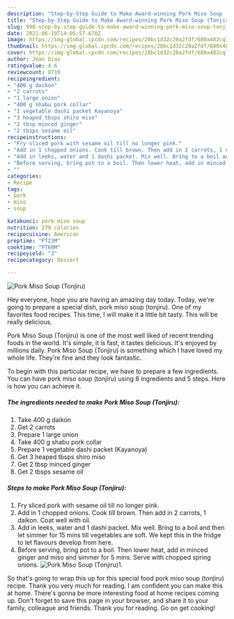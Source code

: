 ```yaml
---
description: "Step-by-Step Guide to Make Award-winning Pork Miso Soup (Tonjiru)"
title: "Step-by-Step Guide to Make Award-winning Pork Miso Soup (Tonjiru)"
slug: 998-step-by-step-guide-to-make-award-winning-pork-miso-soup-tonjiru
date: 2021-06-10T14:05:57.670Z
image: https://img-global.cpcdn.com/recipes/28bc1d32c20a2fdf/680x482cq70/pork-miso-soup-tonjiru-recipe-main-photo.jpg
thumbnail: https://img-global.cpcdn.com/recipes/28bc1d32c20a2fdf/680x482cq70/pork-miso-soup-tonjiru-recipe-main-photo.jpg
cover: https://img-global.cpcdn.com/recipes/28bc1d32c20a2fdf/680x482cq70/pork-miso-soup-tonjiru-recipe-main-photo.jpg
author: Jean Diaz
ratingvalue: 4.6
reviewcount: 8719
recipeingredient:
- "400 g daikon"
- "2 carrots"
- "1 large onion"
- "400 g shabu pork collar"
- "1 vegetable dashi packet Kayanoya"
- "3 heaped tbsps shiro miso"
- "2 tbsp minced ginger"
- "2 tbsps sesame oil"
recipeinstructions:
- "Fry sliced pork with sesame oil till no longer pink."
- "Add in 1 chopped onions. Cook till brown. Then add in 2 carrots, 1 daikon. Coat well with oil."
- "Add in leeks, water and 1 dashi packet. Mix well. Bring to a boil and then let simmer for 15 mins till vegetables are soft. We kept this in the fridge to let flavours develop from here."
- "Before serving, bring pot to a boil. Then lower heat, add in minced ginger and miso and simmer for 5 mins. Serve with chopped spring onions."
- ""
categories:
- Recipe
tags:
- pork
- miso
- soup

katakunci: pork miso soup 
nutrition: 279 calories
recipecuisine: American
preptime: "PT23M"
cooktime: "PT60M"
recipeyield: "3"
recipecategory: Dessert

---
```



![Pork Miso Soup (Tonjiru)](https://img-global.cpcdn.com/recipes/28bc1d32c20a2fdf/680x482cq70/pork-miso-soup-tonjiru-recipe-main-photo.jpg)

Hey everyone, hope you are having an amazing day today. Today, we're going to prepare a special dish, pork miso soup (tonjiru). One of my favorites food recipes. This time, I will make it a little bit tasty. This will be really delicious.

Pork Miso Soup (Tonjiru) is one of the most well liked of recent trending foods in the world. It's simple, it is fast, it tastes delicious. It's enjoyed by millions daily. Pork Miso Soup (Tonjiru) is something which I have loved my whole life. They're fine and they look fantastic.




To begin with this particular recipe, we have to prepare a few ingredients. You can have pork miso soup (tonjiru) using 8 ingredients and 5 steps. Here is how you can achieve it.

<!--inarticleads1-->

##### The ingredients needed to make Pork Miso Soup (Tonjiru):

1. Take 400 g daikon
1. Get 2 carrots
1. Prepare 1 large onion
1. Take 400 g shabu pork collar
1. Prepare 1 vegetable dashi packet (Kayanoya)
1. Get 3 heaped tbsps shiro miso
1. Get 2 tbsp minced ginger
1. Get 2 tbsps sesame oil




<!--inarticleads2-->

##### Steps to make Pork Miso Soup (Tonjiru):

1. Fry sliced pork with sesame oil till no longer pink.
1. Add in 1 chopped onions. Cook till brown. Then add in 2 carrots, 1 daikon. Coat well with oil.
1. Add in leeks, water and 1 dashi packet. Mix well. Bring to a boil and then let simmer for 15 mins till vegetables are soft. We kept this in the fridge to let flavours develop from here.
1. Before serving, bring pot to a boil. Then lower heat, add in minced ginger and miso and simmer for 5 mins. Serve with chopped spring onions.
<img src="//assets-global.cpcdn.com/assets/icons/button_play-2c75c40dde080a61004c1f40b05d8f140eaff45d7e9e6481dc71c63d2e7c4909.png" alt="Pork Miso Soup (Tonjiru)">1. 




So that's going to wrap this up for this special food pork miso soup (tonjiru) recipe. Thank you very much for reading. I am confident you can make this at home. There's gonna be more interesting food at home recipes coming up. Don't forget to save this page in your browser, and share it to your family, colleague and friends. Thank you for reading. Go on get cooking!
